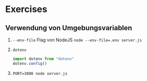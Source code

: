 # Exercises

## Verwendung von Umgebungsvariablen

1. `--env-file` Flag von NodeJS
    `node --env-file=.env server.js`
2. `dotenv`

    ```js
    import dotenv from "dotenv"
    dotenv.config()
    ```

3. `PORT=3000 node server.js`
